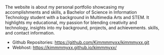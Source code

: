 The website is about my personal portfolio showcasing my accomplishments and skills, a Bachelor of Science in Information Technology student with a background in Multimedia Arts and STEM. It highlights my educational, my passion for blending creativity and technology, insights into my background, projects, and achievements.  skills, and contact information.


- Github Repositories: https://github.com/Kimmmmyxx/kimmmyxx.git
- Webhost:  https://kimmmmyxx.github.io/kimmmyxx/



